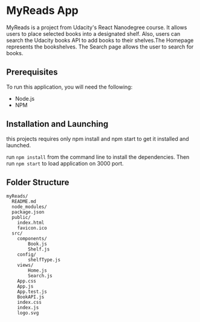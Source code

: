 # MyReads App

MyReads is a project from Udacity's React Nanodegree course. It allows users to place selected books into a designated shelf. Also, users can search the Udacity books API to add books to their shelves.The Homepage represents the bookshelves. The Search page allows the user to search for books.


## Prerequisites

To run this application, you will need the following:

* Node.js
* NPM

## Installation and Launching

this projects requires only npm install and npm start to get it installed and launched.

run `npm install` from the command line to install the dependencies.
Then run `npm start` to load application on 3000 port.


## Folder Structure

```
myReads/
  README.md
  node_modules/
  package.json
  public/
    index.html
    favicon.ico
  src/
    components/
        Book.js
        Shelf.js
    config/
        shelfType.js
    views/
        Home.js
        Search.js
    App.css
    App.js
    App.test.js
    BookAPI.js
    index.css
    index.js
    logo.svg
```

